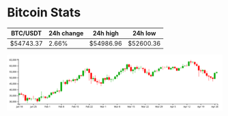 # Bitcoin Stats

BTC/USDT|24h change|24h high|24h low|
|---|---|---|---|
|$54743.37|2.66%|$54986.96|$52600.36|

<img src="./chart.svg">
